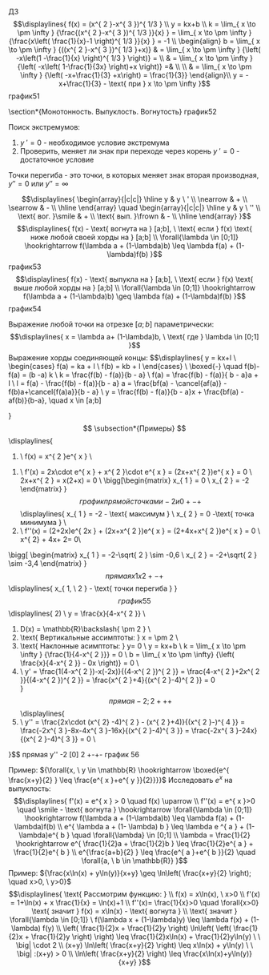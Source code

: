 ДЗ
$$\displaylines{
f(x) = (x^{ 2 }-x^{ 3 })^{ 1/3 } \\
y = kx+b \\
k = \lim_{ x \to \pm \infty } {\frac{(x^{ 2 }-x^{ 3 })^{ 1/3 }}{x} } = \lim_{ x \to \pm \infty } {\frac{x\left( \frac{1}{x}-1 \right)^{ 1/3 }}{x} } = -1 \\
\begin{align}
 b = \lim_{ x \to \pm \infty } {((x^{ 2 }-x^{ 3 })^{ 1/3 }+x)} & = 
\lim_{ x \to \pm \infty } {\left( -x\left(1 -\frac{1}{x} \right)^{ 1/3 } \right)} = \\
& = \lim_{ x \to \pm \infty } {\left( -x\left( 1-\frac{1}{3x} \right)+x \right)} =& \\ \\
& = \lim_{ x \to \pm \infty } {\left( -x+\frac{1}{3} +x\right)  =  \frac{1}{3}}
\end{align}\\
y = -x+\frac{1}{3} - \text{ при } x \to \pm \infty
}$$
график51

\section*{Монотонность. Выпуклость. Вогнутость}
график52

Поиск экстремумов:
1. ${y \ ' = 0}$ - необходимое условие экстремума
2. Проверить, меняет ли знак при переходе через корень ${y \ '=0}$ - достаточное условие

Точки перегиба - это точки, в которых меняет знак вторая производная, ${y'' = 0}$ или ${y'' = \infty}$

$$\displaylines{
\begin{array}{|c|c|} \hline
y & y \ ' \\
\nearrow  & + \\
\searrow & - \\
\hline
\end{array} \quad \begin{array}{|c|c|} \hline
y & y \ '' \\
\text{ вог. }\smile & + \\
\text{ вып. }\frown & - \\
\hline
\end{array}
}$$
$$\displaylines{
f(x) - \text{ вогнута на } [a;b], \  \text{ если } f(x) \text{ ниже любой своей хорды на } [a;b] \\
\forall{\lambda \in  [0;1]} \hookrightarrow f(\lambda a + (1-\lambda)b) \leq \lambda f(a) + (1-\lambda)f(b) 
}$$
график53
$$\displaylines{
f(x) - \text{ выпукла на } [a;b], \ \text{ если  } f(x) \text{ выше любой хорды на  } [a;b] \\
\forall{\lambda \in  [0;1]} \hookrightarrow f(\lambda a + (1-\lambda)b) \geq  \lambda f(a) + (1-\lambda)f(b) 
}$$
график54

Выражение любой точки на отрезке ${[a;b]}$ параметрически:
$$\displaylines{
x = \lambda a+ (1-\lambda)b, \ \text{ где } \lambda \in [0;1]
}$$
Выражение хорды соединяющей концы:
$$\displaylines{
y = kx+l \\
\begin{cases}
f(a) = ka + l  \\
f(b) = kb + l
\end{cases} \ \boxed{-} \quad f(b)-f(a) = (b -a) k \\
k = \frac{f(b) - f(a)}{b - a} \\
f(a) = \frac{f(b) - f(a)}{ b - a}a + l \\
 l = f(a) - \frac{f(b) - f(a)}{b - a} a = \frac{bf(a) - \cancel{af(a)} - f(b)a+\cancel{f(a)a}}{b - a}  \\
 y = \frac{f(b) - f(a)}{b - a}x  + \frac{bf(a) - af(b)}{b-a}, \quad x \in [a;b]
  

}$$
\subsection*{Примеры}
$$\displaylines{
1) \ f(x)  = x^{ 2 }e^{ x } \\ 
1. \ f'(x) = 2x\cdot e^{ x } + x^{ 2 }\cdot e^{ x } = (2x+x^{ 2 })e^{ x } = 0 \\
2x+x^{ 2 } = x(2+x) = 0 \\
\bigg[\begin{matrix}
x_{ 1 } = 0 \\
x_{ 2 } = -2
\end{matrix}
}$$
график прямой с точками -2 и 0 +-+
$$\displaylines{
x_{ 1 } = -2 - \text{ максимум } \\
x_{ 2 } =  0 -\text{ точка минимума } \\
2. \ f''(x) = (2+2x)e^{ 2x } + (2x+x^{ 2 })e^{ x } = (2+4x+x^{ 2 })e^{ x } = 0 \\
x^{ 2} + 4x+ 2= 0\\

\bigg[ \begin{matrix}
x_{ 1 } = -2-\sqrt{ 2 } \sim -0,6  \\
x_{ 2 } = -2+\sqrt{ 2 } \sim -3,4
\end{matrix}
}$$
прямая x1 x2 +-+
$$\displaylines{
x_{ 1, \ 2 } - \text{ точки перегиба }
}$$
график 55
$$\displaylines{
2) \ y  = \frac{x}{4-x^{ 2 }} \\
1. D(x) = \mathbb{R}\backslash\{ \pm 2 \} \\
2. \text{ Вертикальные ассимптоты: } x = \pm 2 \\
3. \text{ Наклонные асимптоты: } y= 0 \\
y = kx+b \\
k = \lim_{ x \to \pm \infty } {\frac{1}{4-x^{ 2 }}} = 0 \\
b = \lim_{ x \to \pm  \infty} {\left( \frac{x}{4-x^{ 2 }} - 0x \right)} = 0 \\
4. \  y' = \frac{1(4-x^{ 2 })-x(-2x)}{(4-x^{ 2 })^{ 2 }} = \frac{4-x^{ 2 }+2x^{ 2 }}{(4-x^{ 2 })^{ 2 }} = \frac{x^{ 2 }+4}{(x^{ 2 }-4)^{ 2 }} = 0   
}$$
прямая -2;2 + + +
$$\displaylines{
5. \ y'' = \frac{2x\cdot (x^{ 2} -4)^{ 2 } - (x^{ 2 }+4)}{(x^{ 2 }-)^{ 4 }} =  \frac{-2x^{ 3 }-8x-4x^{ 3 }-16x}{(x^{ 2 }-4)^{ 3 }} = \frac{-2x^{ 3 }-24x}{(x^{ 2 }-4)^{ 3 }} = 0 \\

}$$
прямая y'' -2 [0] 2 +-+-
график 56

Пример: ${\forall{x, \ y \in \mathbb{R} \hookrightarrow \boxed{e^{ \frac{x+y}{2} } \leq \frac{e^{ x }+e^{ y }}{2}}}}$
Исследовать ${e^{ x }}$ на выпуклость:
$$\displaylines{
f'(x) = e^{ x } > 0 \quad f(x) \uparrow \\
f''(x) = e^{ x }>0 \quad \smile - \text{ вогнута } \hookrightarrow \forall{\lambda \in  [0;1]} \hookrightarrow f(\lambda a + (1-\lambda)b) \leq \lambda f(a) + (1-\lambda)f(b) \\
e^{ \lambda a + (1- \lambda) b } \leq \lambda e ^{  a } + (1-\lambda)e^{ b } \quad \forall{\lambda} \in  [0;1] \\
\lambda = \frac{1}{2} \hookrightarrow e^{ \frac{1}{2}a + \frac{1}{2}b   } \leq \frac{1}{2}e^{ a } + \frac{1}{2}e^{ b } \\
e^{\frac{a+b}{2} } \leq \frac{e^{ a }+e^{ b }}{2} \quad \forall{a, \ b \in \mathbb{R}} 
}$$
Пример: ${\frac{x\ln(x) + y\ln(y)}{x+y} \geq \ln\left( \frac{x+y}{2} \right); \quad x>0, \ y>0}$
$$\displaylines{
\text{ Рассмотрим функцию: } \\
f(x) = x\ln(x), \  x>0 \\
f'(x) = 1+\ln(x) + x \frac{1}{x} = \ln(x)+1 \\
f''(x)= \frac{1}{x}>0 \quad \forall{x>0} \text{ значит  } f(x) = x\ln(x) - \text{ вогнута } \\
\text{ значит } \forall{\lambda \in  [0;1]} \ f(\lambda x + (1-\lambda)y) \leq \lambda f(x) + (1-\lambda) f(y) \\
\left( \frac{1}{2}x + \frac{1}{2}y \right) \ln\left( \left( \frac{1}{2}x + \frac{1}{2}y \right) \right) \leq  \frac{1}{2}x\ln(x) + \frac{1}{2}y\ln(y)  \ \ \big| \cdot 2 \\
(x+y) \ln\left( \frac{x+y}{2}  \right) \leq x\ln(x) + y\ln(y) \ \ \big| :(x+y) > 0 \\
\ln\left( \frac{x+y}{2}  \right) \leq \frac{x\ln(x)+y\ln(y)}{x+y} 
}$$